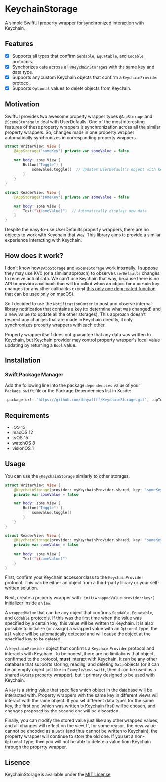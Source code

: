 # KeychainStorage

A simple SwiftUI property wrapper for synchronized interaction with Keychain.

## Features

- [x] Supports all types that confirm `Sendable`, `Equatable`, and `Codable` protocols.
- [x] Synchorizes data across all `@KeychainStorage`s with the same key and data type.
- [x] Supports any custom Keychain objects that confirm a `KeychainProvider` protocol.
- [x] Supports `Optional` values to delete objects from Keychain.

## Motivation

SwiftUI provides two awesome property wrapper types `@AppStorage` and `@SceneStorage` to deal with UserDefaults. One of the most interesting features of these property wrappers is synchronization across all the similar property wrappers. So, changes made in one property wrapper automatically synchronizes in corresponding property wrappers.

```swift
struct WriterView: View {
	@AppStorage("someKey") private var someValue = false
	
	var body: some View {
		Button("Toggle") {
			someValue.toggle()  // Updates UserDefault's object with key "some Key"
		}
	}
}

struct ReaderView: View {
	@AppStorage("someKey") private var someValue = false
	
	var body: some View {
		Text("\(someValue)")  // Automatically displays new data
	}
}
```

Despite the easy-to-use UserDefaults property wrappers, there are no objects to work with Keychain that way. This library aims to provide a similar experience interacting with Keychain.

## How does it work?

I don’t know how `@AppStorage` and `@SceneStorage` work internally. I suppose they may use KVO (or a similar approach) to observe `UserDefaults` changes to receive actual data. We can’t use Keychain that way, because there is no API to provide a callback that will be called when an object for a certain key changes (or any other callbacks except [this only one deprecated function](https://developer.apple.com/documentation/security/1394998-seckeychainaddcallback) that can be used only on macOS).

So I decided to use the `NotificationCenter` to post and observe internal-library notification that contains a key (to determine what was changed) and a new value (to update all the other storages). This approach doesn’t respect any changes that are made in Keychain directly, it only synchronizes property wrappers with each other.

Property wrapper itself does not guarantee that any data was written to Keychain, but Keychain provider may control property wrapper's local value updating by returning a `Bool` value.

## Installation

### Swift Package Manager

Add the following line into the package `dependencies` value of your `Package.swift` file or the Package Dependencies list in Xcode:

```swift
.package(url: "https://github.com/danyaffff/KeychainStorage.git", .upToNextMajor(from: "1.0.0"))
```

## Requirements

- iOS 15
- macOS 12
- tvOS 15
- watchOS 8
- visionOS 1

## Usage

You can use the `@KeychainStorage` similarly to other storages.

```swift
struct WriterView: View {
	@KeychainStorage(provider: myKeychainProvider.shared, key: "someKey")
	private var someValue = false
	
	var body: some View {
		Button("Toggle") {
			someValue.toggle()
		}
	}
}

struct ReaderView: View {
	@KeychainStorage(provider: myKeychainProvider.shared, key: "someKey")
	private var someValue = false
	
	var body: some View {
		Text("\(someValue)")
	}
}
```

First, confirm your Keychain accessor class to the `KeychainProvider` protocol. This can be either an object from a third-party library or your self-written solution.

Next, create a property wrapper with `.init(wrappedValue:provider:key:)` initializer inside a `View`.

A `wrappedValue` that can be any object that confirms `Sendable`, `Equatable`, and `Codable` protocols. If this was the first time when the value was specified by a certain key, this value will be written to Keychain. It is also possible to initialize (or assign) a wrapped value with an `Optional` type, the `nil` value will be automatically detected and will cause the object at the specified key to be deleted.

A `keychainProvider` object that confirms a `KeychainProvider` protocol and interacts with Keychain. To be honest, there are no limitations that object, confirmed to the protocol, __must__ interact with Keychain. It can be any other database that supports storing, reading, and deleting `Data` objects (or it can be an empty object just like in `ExampleView.swift`, then it can be used as a shared `@State` property wrapper), but it primary designed to be used with Keychain.

A `key` is a string value that specifies which object in the database will be interacted with. Property wrappers with the same key in different views will interact with the same object. If you set different data types for the same key, the first one (which was written to Keychain first) will be chosen, and changes proposed by the second one will be discarded.

Finally, you can modify the stored value just like any other wrapped values, and all changes will reflect on the view. If, for some reason, the new value cannot be encoded as a `Data` (and thus cannot be written to Keychain), the property wrapper will continue to store the old one. If you set a non-`Optional` type, then you will not be able to delete a value from Keychain through the property wrapper.

## Lisence

KeychainStorage is available under the [MIT License](https://github.com/danyaffff/KeychainStorage/blob/main/LICENSE)
